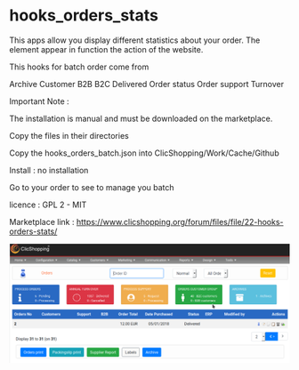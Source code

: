 # hooks_orders_stats


This apps allow you display different statistics about your order.
The element appear in function the action of the website.


This hooks for batch order come from

Archive
Customer B2B B2C
Delivered
Order status
Order support
Turnover


Important Note :

 
The installation is manual and must be downloaded on the marketplace.

Copy the files in their directories

Copy the hooks_orders_batch.json into ClicShopping/Work/Cache/Github

Install : no installation

Go to your order to see to manage you batch

licence  : GPL 2 - MIT

Marketplace link : https://www.clicshopping.org/forum/files/file/22-hooks-orders-stats/

![order](https://github.com/ClicShoppingOfficialModulesV3/hooks_orders_stats/blob/master/ModuleInfosJson/hooks_orders_stats.png)